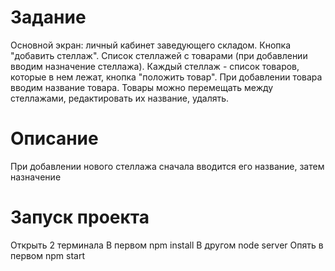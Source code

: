 # Задание
Основной экран: личный кабинет заведующего складом. Кнопка "добавить стеллаж". Список стеллажей с товарами (при добавлении вводим назначение стеллажа). Каждый стеллаж - список товаров, которые в нем лежат, кнопка "положить товар". При добавлении товара вводим название товара. Товары можно перемещать между стеллажами, редактировать их название, удалять.
# Описание
При добавлении нового стеллажа сначала вводится его название, затем назначение
# Запуск проекта
Открыть 2 терминала
В первом npm install
В другом node server
Опять в первом npm start

